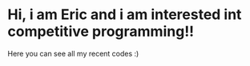 # Hi, i am Eric and i am interested int competitive programming!!

Here you can see all my recent codes :)
